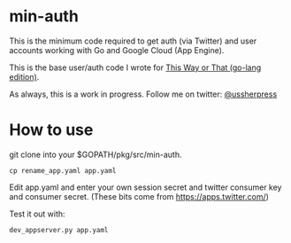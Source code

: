# min-auth

This is the minimum code required to get auth (via Twitter) and user accounts working with Go and Google Cloud (App Engine).

This is the base user/auth code I wrote for [This Way or That (go-lang edition)](https://this-way-or-that.appspot.com/).

As always, this is a work in progress. Follow me on twitter: [@ussherpress](http://twitter.com/ussherpress)

# How to use

git clone into your $GOPATH/pkg/src/min-auth.

    cp rename_app.yaml app.yaml

Edit app.yaml and enter your own session secret and twitter consumer key and consumer secret. (These bits come from https://apps.twitter.com/)

Test it out with:

    dev_appserver.py app.yaml

